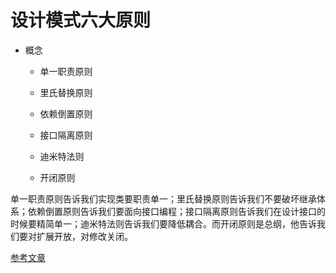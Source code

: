 # 设计模式六大原则

* 概念
  * 单一职责原则

  * 里氏替换原则

  * 依赖倒置原则

  * 接口隔离原则

  * 迪米特法则

  * 开闭原则
  
 单一职责原则告诉我们实现类要职责单一；里氏替换原则告诉我们不要破坏继承体系；依赖倒置原则告诉我们要面向接口编程；接口隔离原则告诉我们在设计接口的时候要精简单一；迪米特法则告诉我们要降低耦合。而开闭原则是总纲，他告诉我们要对扩展开放，对修改关闭。
 
 [参考文章](http://www.uml.org.cn/sjms/201211023.asp)
 